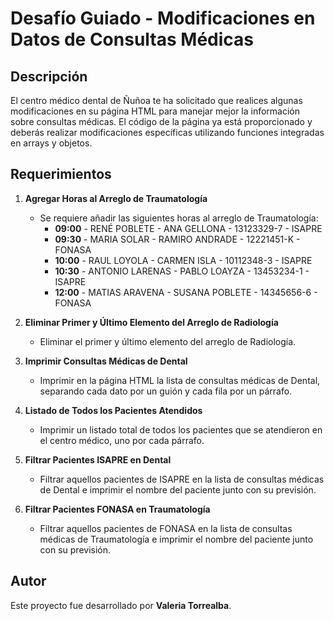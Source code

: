 # Desafío Guiado - Modificaciones en Datos de Consultas Médicas

## Descripción

El centro médico dental de Ñuñoa te ha solicitado que realices algunas modificaciones en su página HTML para manejar mejor la información sobre consultas médicas. El código de la página ya está proporcionado y deberás realizar modificaciones específicas utilizando funciones integradas en arrays y objetos.

## Requerimientos

1. **Agregar Horas al Arreglo de Traumatología**
   - Se requiere añadir las siguientes horas al arreglo de Traumatología:
     - **09:00** - RENÉ POBLETE - ANA GELLONA - 13123329-7 - ISAPRE
     - **09:30** - MARIA SOLAR - RAMIRO ANDRADE - 12221451-K - FONASA
     - **10:00** - RAUL LOYOLA - CARMEN ISLA - 10112348-3 - ISAPRE
     - **10:30** - ANTONIO LARENAS - PABLO LOAYZA - 13453234-1 - ISAPRE
     - **12:00** - MATIAS ARAVENA - SUSANA POBLETE - 14345656-6 - FONASA

2. **Eliminar Primer y Último Elemento del Arreglo de Radiología**
   - Eliminar el primer y último elemento del arreglo de Radiología.

3. **Imprimir Consultas Médicas de Dental**
   - Imprimir en la página HTML la lista de consultas médicas de Dental, separando cada dato por un guión y cada fila por un párrafo.

4. **Listado de Todos los Pacientes Atendidos**
   - Imprimir un listado total de todos los pacientes que se atendieron en el centro médico, uno por cada párrafo.

5. **Filtrar Pacientes ISAPRE en Dental**
   - Filtrar aquellos pacientes de ISAPRE en la lista de consultas médicas de Dental e imprimir el nombre del paciente junto con su previsión.

6. **Filtrar Pacientes FONASA en Traumatología**
   - Filtrar aquellos pacientes de FONASA en la lista de consultas médicas de Traumatología e imprimir el nombre del paciente junto con su previsión.

## Autor

Este proyecto fue desarrollado por **Valeria Torrealba**.